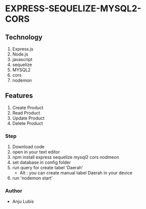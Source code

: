 # EXPRESS-SEQUELIZE-MYSQL2-CORS 

## Technology 
1. Express.js
2. Node.js
3. javascript
2. sequelize
3. MYSQL2
4. cors
5. nodemon

## Features
1. Create Product
2. Read Product
3. Update Product
4. Delete Product

### Step 
1. Download code
2. open in your text editor
3. npm install express sequelize mysql2 cors nodmeon
3. set database in config folder
4. run query for create tabel 'Daerah'
    - Alt : you can create manual tabel Daerah in your device
5. run 'nodemon start' 

### Author
- Anju Lubis


